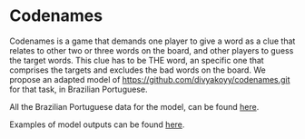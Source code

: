 # Codenames

Codenames is a game that demands one player to give a word as a clue that relates to other two or three words on the board, and other players to guess the target words. This clue has to be THE word, an specific one that comprises the targets and excludes the bad words on the board. We propose an adapted model of https://github.com/divyakoyy/codenames.git for that task, in Brazilian Portuguese.

All the Brazilian Portuguese data for the model, can be found [here](https://drive.google.com/drive/folders/1wnsR50xsk3ANDSmv1KHN7H_FZlwFax_0).

Examples of model outputs can be found [here](https://drive.google.com/drive/u/0/folders/1hAmRYGp_GfTr3QuZpiTiU9Gnu8rudCvw).
